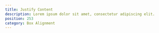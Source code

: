 ```yaml
---
title: Justify Content
description: Lorem ipsum dolor sit amet, consectetur adipiscing elit.
position: 253
category: Box Alignment
---
```

